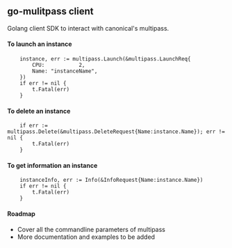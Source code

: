 ## go-mulitpass client

Golang client SDK to interact with canonical's multipass.

#### To launch an instance
```
	instance, err := multipass.Launch(&multipass.LaunchReq{
		CPU:           2,
        Name: "instanceName", 
	})
	if err != nil {
		t.Fatal(err)
	}
```

#### To delete an instance

```
	if err := multipass.Delete(&multipass.DeleteRequest{Name:instance.Name}); err != nil {
		t.Fatal(err)
	}
```

#### To get information an instance

```
	instanceInfo, err := Info(&InfoRequest{Name:instance.Name})
	if err != nil {
		t.Fatal(err)
	}
```

#### Roadmap

- Cover all the commandline parameters of multipass
- More documentation and examples to be added